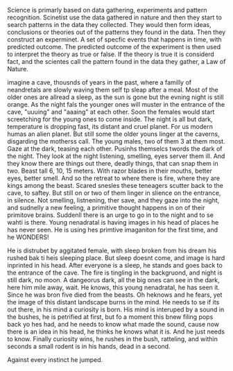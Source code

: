 Science is primarly based on data gathering, experiments and pattern recognition. Scinetist use the data gathered in nature and then they start to search patterns in the data they collected. They would then form ideas, conclusions or theories out of the patterns they found in the data. Then they construct an experminet. A set of specfic events that happens in time, with predicted outcome. The predicted outcome of the experiment is then used to interpret the theory as true or false. If the theory is true it is considerd fact, and the scientes call the pattern found in the data they gather, a Law of Nature. 

imagine a cave, thousnds of years in the past, where a familly of neandretals are slowly waving them self tp sleap after a meal. Most of the older ones are allread a sleep, as the sun is gone but the evning night is still orange. As the night fals the younger ones will muster in the entrance of the cave, "uuuing" and "aaaing" at each other. Soon the females would start screetching for the young ones to come inside. The night is all but dark, temperature is dropping fast, its distant and cruel planet. For us modern humas an alien planet. But still some the older youns linger at the caverns, disgarding the motherss call. The young males, two of them 3 at them most. Gaze at the dark, teasing each other. Pusinhs themselcs twords the dark of the night. They look at the night listening, smelling, eyes server them ill. And they know there are things out there, deadly things, that can snap them in two. Beast tall 6, 10, 15 meters. With razor blades in their mouths, better eyes, better smell. And so the retreat to where there is fire, where they are kings among the beast. Scared snesles these teneagers scutter back to the cave, to saftey. But still on or two of them linger in slience on the entrance, in silence. Not smelling, listnening, ther save, and they gaze into the night, and sudnelly a new feeling, a primitive thought happens in on of their primitove brains. Suddenll there is an urge to go in to the night and to se wahti is there. Young nenadratal is having images in his head of places he has never seen. He is using hes primtive imaganiton for the first time, and he WONDERS!

He is distrubet by aggitated female, with sleep broken from his dream his rushed bak ti heis sleeping place. But sleep doesnt come, and image is hard inprinted in his head. After everyone is a sleep, he stands and goes back to the entrance of the cave. The fire is tingling in the backgruond, and night is still dark, no moon. A dangeorus dark, all the big ones can see in the dark, here him mile away, wait. He knows, this young nenadratal, he has seen it. Since he was bron five died from the beasts. Oh heknows and he fears, yet the image of this distant landscape burns in the mind. He needs to se if its out there, in his mind a curiosity is born. His mind is interuped by a sound in the bushes, he is petrified at first, but fo a moment this bnew filing pops back yo hes had, and he needs to know what made the sound, cause now there is an idea in his head, he thinks he knows what it is. And he just needs to know. Finally curiosity wins, he rushes in the bush, ratteling, and within seconds a small rodent is in his hands, dead in a second. 

Against every instinct he jumped.